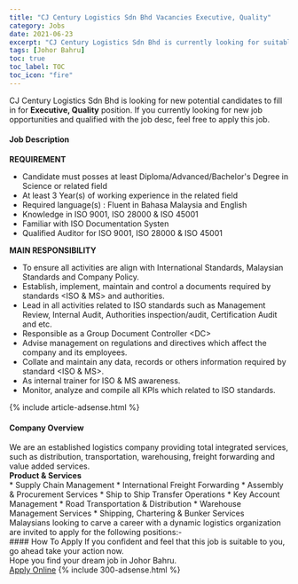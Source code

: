 ```yaml
---
title: "CJ Century Logistics Sdn Bhd Vacancies Executive, Quality" 
category: Jobs 
date: 2021-06-23 
excerpt: "CJ Century Logistics Sdn Bhd is currently looking for suitable person to fill in the Executive, Quality which based in Johor Bahru" 
tags: [Johor Bahru] 
toc: true 
toc_label: TOC 
toc_icon: "fire" 
--- 
```


<p>CJ Century Logistics Sdn Bhd is looking for new potential candidates to fill in for <b>Executive, Quality</b> position. If you currently looking for new job opportunities and qualified with the job desc, feel free to apply this job.
</p><div><div><h4>Job Description</h4></div><div><div><span><div><p><strong>REQUIREMENT</strong></p><ul><li>Candidate must posses at least Diploma/Advanced/Bachelor's Degree in Science or related field</li><li>At least 3 Year(s) of working experience in the related field</li><li>Required language(s) : Fluent in Bahasa Malaysia and English</li><li>Knowledge in ISO 9001, ISO 28000 &amp; ISO 45001</li><li>Familiar with ISO Documentation Systen</li><li>Qualified Auditor for ISO 9001, ISO 28000 &amp; ISO 45001</li></ul><p><strong>MAIN RESPONSIBILITY</strong></p><ul><li>To ensure all activities are align with International Standards, Malaysian Standards and Company Policy.</li><li>Establish, implement, maintain and control a documents required by standards &lt;ISO &amp; MS&gt; and authorities.</li><li>Lead in all activities related to ISO standards such as Management Review, Internal Audit, Authorities inspection/audit, Certification Audit and etc.</li><li>Responsible as a Group Document Controller &lt;DC&gt;</li><li>Advise management on regulations and directives which affect the company and its employees.</li><li>Collate and maintain any data, records or others information required by standard &lt;ISO &amp; MS&gt;.</li><li>As internal trainer for ISO &amp; MS awareness.</li><li>Monitor, analyze and compile all KPIs which related to ISO standards.</li></ul></div></span></div></div></div> 
{% include article-adsense.html %} 
<div><div><h4>Company Overview</h4></div><div><div><span><div><div>We are an established logistics company providing total integrated services, such as distribution, transportation, warehousing, freight forwarding and value added services.&#160;</div>
<div><strong>Product &amp; Services</strong></div>
<div>* Supply Chain Management * International Freight Forwarding * Assembly &amp; Procurement Services * Ship to Ship Transfer Operations * Key Account Management * Road Transportation &amp; Distribution * Warehouse Management Services * Shipping, Chartering &amp; Bunker Services</div>
<div>Malaysians looking to carve a career with a dynamic logistics organization are invited to apply for the following positions:-</div></div></span></div></div></div> 
#### How To Apply 
If you confident and feel that this job is suitable to you, go ahead take your action now. <br/> 
Hope you find your dream job in Johor Bahru. <br/> 
<a href="https://www.jobstreet.com.my/en/job/executive-quality-4595609?jobId=jobstreet-my-job-4595609&" class="btn btn--info" target="_blank" rel="nofollow noopenner">Apply Online</a> 
{% include 300-adsense.html %} 